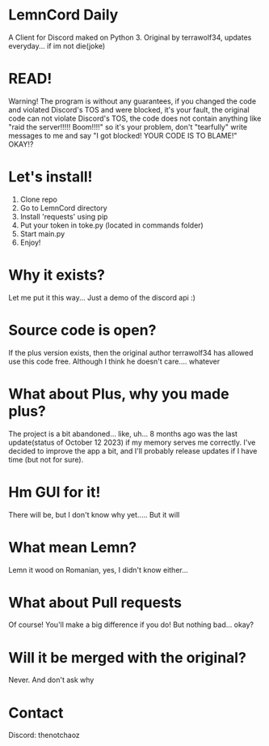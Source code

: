 # LemnCord Daily
A Client for Discord maked on Python 3. Original by terrawolf34, updates everyday... if im not die(joke)
# READ!
Warning! The program is without any guarantees, if you changed the code and violated Discord's TOS and were blocked, it's your fault, the original code can not violate Discord's TOS, the code does not contain anything like "raid the server!!!!! Boom!!!!" so it's your problem, don't "tearfully" write messages to me and say "I got blocked! YOUR CODE IS TO BLAME!" OKAY!?

# Let's install!
1. Clone repo
2. Go to LemnCord directory
3. Install 'requests' using pip
4. Put your token in toke.py (located in commands folder)
5. Start main.py
6. Enjoy!
# Why it exists?
Let me put it this way... Just a demo of the discord api :)
# Source code is open?
If the plus version exists, then the original author terrawolf34 has allowed use this code free. Although I think he doesn't care.... whatever
# What about Plus, why you made plus?
The project is a bit abandoned... like, uh... 8 months ago was the last update(status of October 12 2023) if my memory serves me correctly. I've decided to improve the app a bit, and I'll probably release updates if I have time (but not for sure).
# Hm GUI for it!
There will be, but I don't know why yet..... But it will
# What mean Lemn?
Lemn it wood on Romanian, yes, I didn't know either...
# What about Pull requests
Of course! You'll make a big difference if you do! But nothing bad... okay?
# Will it be merged with the original?
Never. And don't ask why
# Contact
Discord: thenotchaoz
